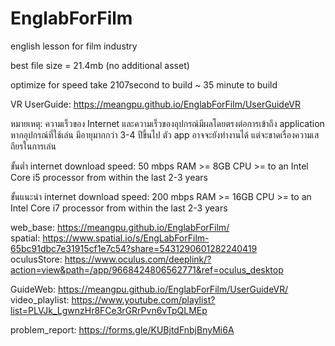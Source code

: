 # EnglabForFilm

english lesson for film industry

best file size = 21.4mb (no additional asset)

optimize for speed take 2107second to build
~ 35 minute to build

VR UserGuide: https://meangpu.github.io/EnglabForFilm/UserGuideVR

หมายเหตุ: ความเร็วของ Internet และความเร็วของอุปกรณ์มีผลโดยตรงต่อการเข้าถึง application
หากอุปกรณ์ที่ใช้เล่น มีอายุมากกว่า 3-4 ปีขึ้นไป ตัว app อาจจะยังทำงานได้ แต่จะขาดเรื่องความเสถึยรในการเล่น

ขั้นต่ำ
internet download speed: 50 mbps
RAM >= 8GB
CPU >= to an Intel Core i5 processor from within the last 2-3 years

ขั้นแนะนำ
internet download speed: 200 mbps
RAM >= 16GB
CPU >= to an Intel Core i7 processor from within the last 2-3 years


web_base: https://meangpu.github.io/EnglabForFilm/  
spatial: https://www.spatial.io/s/EngLabForFilm-65bc91dbc7e31915cf1e7c54?share=5431290601282240419  
oculusStore: https://www.oculus.com/deeplink/?action=view&path=/app/9668424806562771&ref=oculus_desktop  
  
GuideWeb: https://meangpu.github.io/EnglabForFilm/UserGuideVR/  
video_playlist: https://www.youtube.com/playlist?list=PLVJk_LgwnzHr8FCe3rGRrPvn6vTpQLMEp  
  
problem_report: https://forms.gle/KUBjtdFnbjBnyMi6A  

